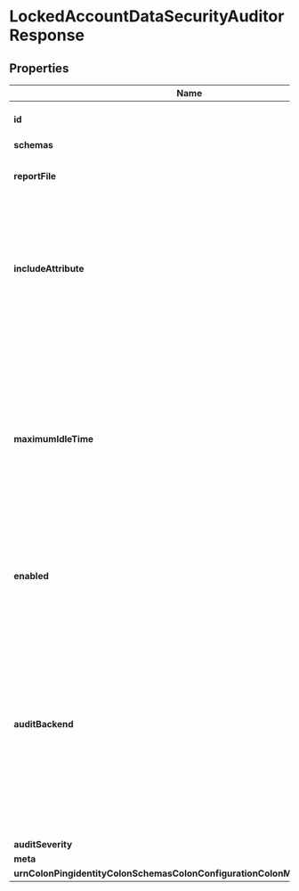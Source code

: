 

# LockedAccountDataSecurityAuditorResponse


## Properties

| Name | Type | Description | Notes |
|------------ | ------------- | ------------- | -------------|
|**id** | **String** | Name of the Data Security Auditor |  |
|**schemas** | **List&lt;EnumlockedAccountDataSecurityAuditorSchemaUrn&gt;** |  |  |
|**reportFile** | **String** | Specifies the name of the detailed report file. |  |
|**includeAttribute** | **List&lt;String&gt;** | Specifies the attributes from the audited entries that should be included detailed reports. By default, no attributes are included. |  [optional] |
|**maximumIdleTime** | **String** | If set, users that have not authenticated for more than the specified time will be reported even if idle account lockout is not configured. Note that users may only be reported if the last login time tracking is enabled. |  [optional] |
|**enabled** | **Boolean** | Indicates whether the Data Security Auditor is enabled for use. |  |
|**auditBackend** | **List&lt;String&gt;** | Specifies which backends the data security auditor may be applied to. By default, the data security auditors will audit entries in all backend types that support data auditing (Local DB, LDIF, and Config File Handler). |  [optional] |
|**auditSeverity** | **EnumdataSecurityAuditorAuditSeverityProp** |  |  [optional] |
|**meta** | [**MetaMeta**](MetaMeta.md) |  |  [optional] |
|**urnColonPingidentityColonSchemasColonConfigurationColonMessagesColon20** | [**MetaUrnPingidentitySchemasConfigurationMessages20**](MetaUrnPingidentitySchemasConfigurationMessages20.md) |  |  [optional] |



